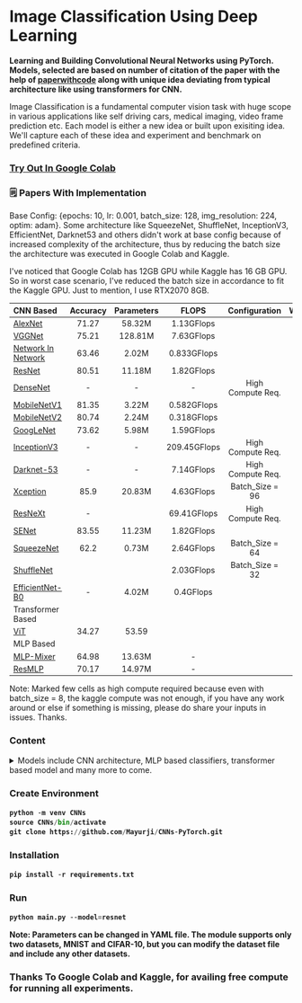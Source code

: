 # Image Classification Using Deep Learning

**Learning and Building Convolutional Neural Networks using PyTorch. Models, selected are based on number of citation of the paper with the help of [paperwithcode](https://paperswithcode.com/) along with unique idea deviating from typical architecture like using transformers for CNN.**

<!-- ![Image Classification Using Deep Learning](Images/cnn.jpg) -->

Image Classification is a fundamental computer vision task with huge scope in various applications like self driving cars, medical imaging, video frame prediction etc. Each model is either a new idea or built upon exisiting idea. We'll capture each of these idea and experiment and benchmark on predefined criteria.

### [Try Out In Google Colab](https://colab.research.google.com/drive/1tVjUG0dn4D0XqTSsCZ6AKom7G_hg0Xnv?usp=sharing)

### 🗒 Papers With Implementation

Base Config: {epochs: 10, lr: 0.001, batch_size: 128, img_resolution: 224, optim: adam}. Some architecture like SqueezeNet, ShuffleNet, InceptionV3, EfficientNet, Darknet53 and others didn't work at base config because of increased complexity of the architecture, thus by reducing the batch size the architecture was executed in Google Colab and Kaggle. 

I've noticed that Google Colab has 12GB GPU while Kaggle has 16 GB GPU. So in worst case scenario, I've reduced the batch size in accordance to fit the Kaggle GPU. Just to mention, I use RTX2070 8GB.

|CNN Based    | Accuracy | Parameters     | FLOPS | Configuration | Working |
| :---        |    :----:   | :----:       | :----:       | :----:       | ---: |
| [AlexNet](https://papers.nips.cc/paper/2012/hash/c399862d3b9d6b76c8436e924a68c45b-Abstract.html")| 71.27 | 58.32M | 1.13GFlops || Yes |
| [VGGNet](https://arxiv.org/abs/1409.1556)   | 75.21 | 128.81M | 7.63GFlops|| Yes |
| [Network In Network](https://arxiv.org/abs/1312.4400) | 63.46 | 2.02M | 0.833GFlops | | Yes |
| [ResNet](https://arxiv.org/abs/1512.03385)  | 80.51 | 11.18M | 1.82GFlops | | Yes |
| [DenseNet](https://arxiv.org/abs/1608.06993)   | - | - | - | High Compute Req. | - |
| [MobileNetV1](https://arxiv.org/abs/1704.04861)   | 81.35 | 3.22M | 0.582GFlops | | Yes |
| [MobileNetV2](https://arxiv.org/abs/1801.04381)   | 80.74 | 2.24M | 0.318GFlops | | Yes |
| [GoogLeNet](https://arxiv.org/abs/1409.4842)   | 73.62 | 5.98M | 1.59GFlops | | Yes |
| [InceptionV3](https://arxiv.org/abs/1512.00567)   | - | - | 209.45GFlops | High Compute Req. | - |
| [Darknet-53](https://arxiv.org/pdf/1804.02767.pdf)   | - | - | 7.14GFlops | High Compute Req. | - |
| [Xception](https://arxiv.org/abs/1610.02357)   | 85.9 | 20.83M | 4.63GFlops | Batch_Size = 96 | Yes |
| [ResNeXt](https://arxiv.org/abs/1611.05431)   | - | | 69.41GFlops | High Compute Req. | |
| [SENet](https://arxiv.org/abs/1709.01507)   | 83.55 | 11.23M | 1.82GFlops | | Yes |
| [SqueezeNet](https://arxiv.org/abs/1602.07360v4)   | 62.2 | 0.73M | 2.64GFlops | Batch_Size = 64 |
| [ShuffleNet](https://arxiv.org/abs/1707.01083)   | | | 2.03GFlops | Batch_Size = 32 | Yes |
| [EfficientNet-B0](https://arxiv.org/abs/1905.11946)   | - |4.02M| 0.4GFlops| | |
| Transformer Based |
| [ViT](https://arxiv.org/abs/2010.11929)   | 34.27 | 53.59 ||||
| MLP Based |
| [MLP-Mixer](https://arxiv.org/abs/2105.01601) | 64.98 | 13.63M | - | | |
| [ResMLP](https://arxiv.org/abs/2105.03404)| 70.17 | 14.97M | - | | |

Note: Marked few cells as high compute required because even with batch_size = 8, the kaggle compute was not enough, 
if you have any work around or else if something is missing, please do share your inputs in issues. Thanks.

### Content

<details>
  <summary>Models include CNN architecture, MLP based classifiers, transformer based model and many more to come.</summary>
<br>
<details>
  <summary>🔥 AlexNet</summary>
<p>
  
    Before AlexNet, SIFT(scale-invariant feature transform), SURF or HOG were some of the hand tuned 
    feature extractors for Computer Vision.

    In AlexNet, Interestingly in the lowest layers of the network, the model learned feature extractors 
    that resembled some traditional filters. Higher layers in the network might build upon these 
    representations to represent larger structures, like eyes, noses, blades of grass, and so on. Even 
    higher layers might represent whole objects like people, airplanes, dogs, or frisbees. Ultimately, 
    the final hidden state learns a compact representation of the image that summarizes its contents such 
    that data belonging to different categories can be easily separated.
    
    Challenges perceived before AlexNet:

    Computational Power:

    Due to the limited memory in early GPUs, the original AlexNet used a dual data stream design, so that 
    each of their two GPUs could be responsible for storing and computing only its half of the model. 
    Fortunately, GPU memory is comparatively abundant now, so we rarely need to break up models across GPUs 
    these days.

    Data Availability:

    ImageNet was released during this period by researchers under Fei-Fei Li with 1 million images, 1000 images 
    per class with total of 1000 class.

    Note:
    Instead of using ImageNet, I am using MNIST and resizing the image to 224 x 224 dimension to make it justify 
    with the AlexNet architecture.
</p>
  
 <img src="Images/alexnet.png" alt="AlexNet">
</details>

<details>
  <summary>🔥 VGGNet</summary>
  <p>
    
    VGGNet brings in the idea of buliding a block of network like a template unlike previous CNN architecture 
    where the network is built layer by layer with increasing complexity.
  
    VGG network helps researchers think in terms of block of network. A typical network of convolution would 
    require following steps
  
    * Conv with padding for maintaining resolution.
    * Activation Function
    * Pooling for spatial downsampling
  
    Note: I don't recommend running this until you have GPU, the number of parameters is increased by huge number 
    compared to AlexNet.

    Changes made for faster convergence and which deviates from VGG Net is learning rate is changed to 0.05 and 
    reduce the number channels by 1/4th.

    Check out the loss with these changes, since lr is high compared to typical values, the loss moves drastically 
    and then converges. Without Xavier's Weight Initialization, the model performs poorly.

    Why VGG is slower than AlexNet?

    One reason is that AlexNet uses (11x11 with a stride of 4), while VGG uses very small receptive fields (3x3 
    with a stride of 1) which makes it slower to move over the image and overall the parameters are 3 times the 
    AlexNet.
    
  </p>
<img src="Images/vggnet.png" alt="VGGNet">
</details>
<details>
  <summary>🔥 NIN</summary>
<p>
  
    Network In Network introduced one of the key concept in deep neural network of dimension downsampling/upsampling 
    using 1x1Conv layer. It applies MLP on the channels for each pixel separately.

    The idea behind NiN is to apply a fully-connected layer at each pixel location (for each height and width). 
    If we tie the weights across each spatial location, we could think of this as a 1×1 convolutional layer 
    or as a fully-connected layer acting independently on each pixel location. Another way to view this is to think
    of each element in the spatial dimension (height and width) as equivalent to an example and a channel as equivalent
    to a feature.

    NIN introduces the 1x1 Convolution. Smaller batch size results in better performance even though it is slow.
  
  </p>
  
<img src="Images/nin.png" alt="NIN">
</details>
<details>
<summary>🔥 GoogLeNet</summary>
<p>
  
    It combined ideas from NIN and VGG network introducing InceptionV1 also known as GoogLeNet. 

    In AlexNet, we've used 11x11 Conv, in NIN, we used 1x1 Conv. And in this paper, we identify
    among different kernel, which sized convolutional kernels are best. It is the version 1 of Inception
    model. 

    GoogLeNet introduces the concept of parallel concatenation of networks. We bulid Inception block and 
    which is repeated in the architecture.

    Some intution on the architecture, since the various different sized filters are at work, different spatial
    relations are extracted by different filters efficiently. It also allocates different amt of parameters
    across different filters.

    * 1×1 convolutions reduce channel dimensionality on a per-pixel level. Maximum pooling reduces the resolution.
    * If you're wondering how these dimensions were decided, it is based on trial and error & based on ImageNet 
    Dataset.
</p>
<img src="Images/googlenet.png" alt="GoogLeNet">
</details>
<details>
<summary>🔥 BatchNorm + ConvNet</summary>
<p>
    BatchNorm was introduced as a concept to **normalize the mini-batches traversing through the layer** and had an 
    impactful results having **regularization** effect. But why BatchNorm is effective is quite unclear? the author 
    suggests that BatchNorm reduce internal variant shift but other researchers  pointed out that the effects which 
    batchNorm is effective against is not related to covariant shift. It is still widely discussed topic in DL.
  
</p>
<img src="Images/batchnorm.png" alt="BatchNorm + ConvNet">
</details>
<details>
<summary>🔥 ResNet</summary>
<p>
  
    ResNet Architecture has huge influence in current DNN architectures. It introduces the idea of **skip connection**, 
    a concept of **adding** an unfiltered input to the conv layers.

    Why ResNet?

    To understand the network as we add more layers, does it becomes more expressive of the
    task in hand or otherwise.

    Key idea of ResNet is adding more layers which acts as a Identity function, i.e. if our
    underlying mapping function which the network is trying to learn is F(x) = x, then instead
    of trying to learn F(x) with Conv layers between them, we can directly add an skip connection
    to tend the weight and biases of F(x) to zero. This is part of the explanation from D2L.
    Adding new layer led to ResNet Block in the ResNet Architecture.

    In ResNet block, in addition to typical Conv layers the authors introduce a parallel identity 
    mapping skipping the conv layers to directly connect the input with output of conv layers.
    A such connection is termed as Skip Connection or Residual connection.

    Things to note while adding the skip connection to output conv block is the dimensions.Important
    to note, as mentioned earlier in NIN network, we can use 1x1 Conv to increase and decrease the 
    dimension.

    In the code block, we have built ResNet18 architecture:

    There are 4 convolutional layers in each module (excluding the 1×1 convolutional layer). 
    Together with the first 7×7 convolutional layer and the final fully-connected layer, there are 
    18 layers in total. Therefore, this model is commonly known as ResNet-18.
</p>
<img src="Images/resnet.png" alt="ResNet">
</details>
<details>
<summary>🔥 DenseNet</summary>
  <p>
    
    Building upon ResNet, DenseNet introduced the idea of **concatenating** the previous layers 
    output and as well the inputs to the next layers.

    In ResNet, we see how the skip connection added as identity function from the inputs
    to interact with the Conv layers. But in DenseNet, we see instead of adding skip 
    connection to Conv layers, we can append or concat the output of identity function
    with output of Conv layers.

    In ResNet, it is little tedious to make the dimensions to match for adding the skip
    connection and Conv Layers, but it is much simpler in DenseNet, as we concat the 
    both the X and Conv's output.

    The key idea or the reason its called DenseNet is because the next layers not only get
    the input from previous layer but also preceeding layers before the previous layer. So 
    the next layer becomes dense as it loaded with output from previous layers.

    Check Figure 7.7.2 from https://d2l.ai/chapter_convolutional-modern/densenet.html for 
    why DenseNet is Dense?

    Two blocks comprise DenseNet, one is DenseBlock for concat operation and other is 
    transition layer for controlling channels meaning dimensions (recall 1x1 Conv).
  </p>
<img src="Images/Densenet.png" alt="DenseNet">
</details>
<details>
<summary>🔥 Squeeze And Excitation Network</summary>
<p>
  
    A typical convolution network has kernels running through image channels and combining
    the feature maps generated per channel. For each channel, we'll have separate kernel which
    learns the weights through backpropagation.

    The idea is to understand the interdependencies between channels of the images by explicitly
    modeling on it and hence to make the network sensitive to informative features which is further
    exploited in the next set of transformation.

      * Squeeze(Global Information Embedding) operation converts feature maps into single value per channel.
      * Excitation(Adaptive Recalibration) operation converts this single value into per-channel weight.

    Squeeze turns (C x H x W) into (C x 1 x 1) using Global Average Pooling.

    Excitation turns (C x 1 x 1) into (C x H x W) channel weights using 2 FC layer with activation function
    inbetween, then which is expanded as same size as input.

    Rescale the output from excitation operation into feature maps as earlier.

    Based on the depth of the network, the role played by SE operation is differs. At early layers,
    it excites shared low level representation irrespective of the classes. But in later stage, SE 
    network responds differently based input class.
    
    SE Block is simple and is added with existing CNN architecture to enhance the performance like 
    ResNet or Inception V1 etc.

      Reference: https://amaarora.github.io/2020/07/24/SeNet.html
</p>
<img src="Images/senet.png" alt="SENet">
</details>
<details>
<summary>🔥 MLP-Mixer</summary>
  <p>
    
    This particular network doesn't come under convolutional networks as the key idea is to use simple MLP 
    architecture.

    MLP-Mixer is a multi-layer perceptron based model, it uses common techniques like non-linearites, matrix 
    multiplication, normalization, skip connections etc. This paper is very interesting to the fact that when 
    MLP was introduced, it was particular made upfront that the MLP architectures cannot capture translation 
    invariance in an image. 

    Let's see how things have changed. The Network uses a block of MLP Block with two linear layers and one 
    activation function GELU unit. Along with MLPBlock, there are two simple small block called as token mixer 
    and channel mixer. Normalization is done throughout the network using Layer Normalization.

    * First, the image is converted into patches
    * These patches are also called as tokens.
    * MLP is a Feedforward network.
    * In Token Mixer, we mix these tokens using MLP, it learns spatial locations.
    * In Channel Mixer, we mix the channels using MLP, it learns channel dependencies.
    * The we combine of channel mixer and token mixer.
    * It passed into Global Average Pooling and then into Fully connected layer.

    Best tutorial to learn about einops: https://github.com/arogozhnikov/einops/blob/master/docs
  </p>
<img src="Images/mlpmixer.png" alt="MLP-Mixer">
</details>
<details>
<summary>🔥 MobileNet</summary>
<p>
  
    A convolutional neural network with large number of layers is expensive, both interms of memory and the 
    hardware requirement for inference and thus deploying such models in mobile devices is not feasible.

    To overcome the above challenge, a group of researchers from Google built a neural network model 
    optimized for mobile devices referred as MobileNet. Underlying idea of mobilenet is depthwise
    seperable convolutions consisting of depthwise and a pointwise convolution to build lighter models.

    MobileNet introduces two hyperparameters

    * Width Multiplier

    Width muliplier (denoted by α) is a global hyperparameter that is used to construct smaller and less 
    computionally expensive models.Its value lies between 0 and 1.For a given layer and value of α, the 
    number of input channels 'M' becomes α * M and the number of output channels 'N' becomes α * N hence 
    reducing the cost of computation and size of the model at the cost of performance.The computation cost 
    and number of parameters decrease roughly by a factor of α2.Some commonly used values of α are 1,0.75,
    0.5,0.25.

    * Resolution Multiplier

    The second parameter introduced in MobileNets is called resolution multiplier and is denoted by ρ.This 
    hyperparameter is used to decrease the resolution of the input image and this subsequently reduces the 
    input to every layer by the same factor. For a given value of ρ the resolution of the input image becomes 
    224 * ρ. This reduces the computational cost by a factor of ρ2.

    The above parameters helps in trade-off between latency (speed of inference) and accuracy.

    MobileNet is 28 layers neural net represented by both the depthwise convolution and pointwise convolution.

     - Depthwise convolution is the channel-wise n×n spatial convolution. 
     Suppose in the figure above, we have 5 channels, then we will have 5 n×n spatial convolution.

     - Pointwise convolution actually is the 1×1 convolution to change the dimension.
</p>
<img src="Images/mobilenetv1.png" alt="MobileNetV1">
</details>
<details>
  <summary>🔥 InceptionV3</summary>
  <p>
      
    The Inception deep convolutional architecture was introduced as GoogLeNet, here named Inception-v1. 
    Later the Inception architecture was refined in various ways, first by the introduction of batch 
    normalization (Inception-v2). Later by additional factorization ideas in the third iteration 
    which is referred as Inception-v3.

    Factorizing Convolution: Idea is to decrease the number of connections/parameters without reducing
    the performance.

    * Factorizing large kernel into two similar smaller kernels
        - Using 1 5x5 kernel, number of parameters is 5x5=25
        - Using 2 3x3 kernel instead of one 5x5, gives 3x3 + 3x3 = 18 parameters.
        - Number of parameter is reduced by 28%.

    * Factorizing large kernel into two assimilar smaller kernels
        - By using 3×3 filter, number of parameters = 3×3=9
        - By using 3×1 and 1×3 filters, number of parameters = 3×1+1×3=6
        - Number of parameters is reduced by 33%

    * If we look into InceptionV1 i.e. GoogLeNet, we have inception block which uses 5x5 kernel and 3x3 
    kernel, factorizing technique can reduce the number of parameters in the networks.

    Other Changes:

    From InceptionV1, we bring in Auxillary classifier which acts as regularizer. We also see, efficient
    grid size reduction using factorization instead of standard pooling which is expensive and greedy operation.
    Label smoothing, to prevent a particular label from dominating all other class.
</p>
<img src="Images/inceptionv3.png" alt="InceptionV3">
</details>
<details>
  <summary>🔥 Xception</summary>
  <p>
    
    The network uses a modified version of Depthwise Seperable Convolution. It combines
    ideas from MobileNetV1 like depthwise seperable conv and from InceptionV3, the order 
    of the layers like conv1x1 and then spatial kernels.

    In modified Depthwise Seperable Convolution network, the order of operation is changed
    by keeping Conv1x1 and then the spatial convolutional kernel. And the other difference
    is the absence of Non-Linear activation function. And with inclusion of residual 
    connections impacts the performs of Xception widely.
  </p>
  <img src="Images/Xception.png" alt="Xception">
  </details>
<details>
  <summary>🔥 ResNeXt</summary>
  <p>

    ResNeXt is a simple, highly modularized network architecture for image classification. The
    network is constructed by repeating a building block that aggregates a set of transformations 
    with the same topology. The simple design results in a homogeneous, multi-branch architecture 
    that has only a few hyper-parameters to set. This strategy exposes a new dimension, which is 
    referred as “cardinality” (the size of the set of transformations), as an essential factor in 
    addition to the dimensions of depth and width.

    We can think of cardinality as the set of separate conv block representing same complexity as 
    when those blocks are combined together to make a single block.

<img src="https://towardsdatascience.com/review-resnext-1st-runner-up-of-ilsvrc-2016-image-classification-15d7f17b42ac" alt='RexNeXt Blog'>

</p>  
  <img src="Images/resnext.png" alt="ResNeXt">
  
</details>
<details>
  <summary>🔥 ViT</summary>
  <p>

    Vision Transformer aka ViT
    
    Transformers are the backbone architecture for many of the NLP architectures like BERT etc. Though, it
    started with focus on NLP tasks, the transformer is used in computer vision space. In Transformer, there
    is an encoder and a decoder block. In ViT, we use transformer's encoder block and use MLP head for 
    prediction.

    We'll discuss about Transformer architecture separately except the notion on data, we'll see how the 
    image is processed in transformer, which was primarily built for sentence tokens. There are series of 
    steps followed to convert image into sequence of token and passed into transformer encoder with MLP.

    * Convert Image into Patches of fixed size.
    * Flatten those patches into sequence of embedding
    * Add positional embeddings
    * Feed the sequence into transformer encoder
    * And predict using MLP block at last.

    I've omitted few notions from transformer architecture like residual connections, multi-head attention
    etc. Each of these concept requires separate blog post.

    Note: ViT was trained on large image dataset with 14M images, and the pretrained model is fine tuned to 
    work with our custom dataset.
    
<p><strong>I strongly recommend going through code blocks, where I've mentioned the flow of an Image through
ViT architecture with all dimensional changes.<strong></p>
  
  </p>
  <img src="https://media.giphy.com/media/ATsWtUsuuFRfq8OhZ7/giphy.gif"; width=80%; alt="ViT">
  
  [Citation Details](https://github.com/lucidrains/vit-pytorch/tree/main/vit_pytorch")
</details>
<details>
  <summary>🔥 MobileNetV2</summary>
  <p>
    
    MobileNetV2

    MobileNet architecture is built with the idea to make neural networks feasible on mobile devices.
    MobileNet introduces the idea of depthwise separable convolution, which is depthwise conv followed
    by pointwise conv.

    What's New 

    With MobileNetV2, the architecture introduces the concept of inverted residual, where the residual
    connections are made between the bottleneck layers. The intermediate expansion layer uses lightweight 
    depthwise convolutions to filter features as a source of non-linearity.

    A traditional Residual Block has a wide -> narrow -> wide structure with the number of channels. The 
    input has a high number of channels, which are compressed with a 1x1 convolution. The number of 
    channels is then increased again with a 1x1 convolution so input and output can be added.

    In contrast, an Inverted Residual Block follows a narrow -> wide -> narrow approach, hence the inversion. 
    We first widen with a 1x1 convolution, then use a 3x3 depthwise convolution (which greatly reduces the 
    number of parameters), then we use a 1x1 convolution to reduce the number of channels so input and output 
    can be added. 
  </p>
  <img src="Images/mobilenetv2.png" alt="MobileNetV2">
</details>
<details>
  <summary>🔥 Darknet-53</summary>
  <p>

    Darknet-53 is the backbone architecture of the YOLOV3, an Object detection model. Similar to
    Darknet-53, there is Darknet-19, which is the backbone for YOLOV2 model. Darknet has it roots
    in VGG network with most of the conv layers begin 3x3. In addition to VGGNet, Darknet-53 includes
    residual connection as in ResNet model.

  </p>
  <img src="Images/darknet.JPEG"; width=80%; alt="Darknet-53">
</details>
<details>
  <summary>🔥 SqueezeNet</summary>
  <p>

    SqueezeNet

    This network is known for providing AlexNet-Level accuracy at 50 times fewer parameters.
    This small architecture offers three major advantages, first, it requires less bandwidth
    for exporting the model and then it requires less communication between server during 
    distributed training and more feasible to deploy on FPGAs.

    Archiecture creates Fire module containing a squeeze convolution layer (which has only 
    1×1 filters), feeding into an expand layer that has a mix of 1×1 and 3×3 convolution filters.

    To reduce the parameters the architecture follows design strategies

    1. Using Conv1x1 over Conv3x3
    2. Decreasing number of channels using Squeeze Layers
    3. Downsample late in the network, such that convolution
    layers have large activation maps.

    1 and 2 helps in reducing the parameters, and 3 helps in higher classification accuracy
    because of large activation maps.

Reference: https://towardsdatascience.com/review-squeezenet-image-classification-e7414825581a

  </p>
  <img src="Images/squeezenet.png"; alt="SqueezeNet">
</details>
<details>
  <summary>🔥 ShuffleNet</summary>
  
  <p>

    ShuffleNet is a convolutional neural network designed specially for mobile devices 
    with very limited computing power. 

    The architecture utilizes two new operations, pointwise group convolution and channel 
    shuffle, to reduce computation cost while maintaining accuracy. ShuffleNet uses wider 
    feature maps as smaller networks has lesser number of channels.

    Channel Shuffle:

    It is an operation to help information flow across feature channels in 
    CNN.

    If we allow a group convolution to obtain input data from different groups, the input 
    and output channels will be fully related. Specifically, for the feature map generated 
    from the previous group layer, we can first divide the channels in each group into 
    several subgroups, then feed each group in the next layer with different subgroups.

    The above can be efficiently and elegantly implemented by a channel shuffle operation:

    suppose a convolutional layer with g groups whose output has (g x n) channels; we first 
    reshape the output channel dimension into (g, n), transposing and then flattening it back 
    as the input of next layer. Channel shuffle is also differentiable, which means it can be 
    embedded into network structures for end-to-end training.

    ShuffleNet achieves 13x speedup over AlexNet with comparable accuracy.
    
Reference: https://paperswithcode.com/method/channel-shuffle#
  </p>
  <img src="Images/shufflenet.png"; alt="ShuffleNet">
  <img src="Images/channelshuffle.png"; alt="Channel Shuffle">
  
</details>
<details>
  <summary>🔥 EfficientNet</summary>
  <p>

    CNN models improves its ability to classify images by either increasing the depth of the network or 
    by increasing the resolution of the images to capture finer details of the image or by increasing
    width of the network by increasing the number of channels. For instance, ResNet-18 to ResNet-152 has 
    been built around these ideas.

    Now there is limit to each of these factors mentioned above and with increasing requirement of computational 
    power. To overcome these challenges, researchers introducted the concept of compound scaling, which scales
    all the three factors moderately leading us to build EfficientNet.

    EfficientNet scales all the three factors i.e. depth, width and resolution but how to scale it? we can 
    scale each factor equally but this wouldn't work if our task requires fine grained estimation and which 
    requries more depth. 

    Complex CNN architectures are built using multiple conv blocks and each block needs to be consistent with 
    previous and next block, thus each layers in the block are scaled evenly.

    EfficientNet-B0 Architecture

    * Basic ConvNet Block (AlexNet)
    * Inverted Residual (MobileNetV2)
    * Squeeze and Excitation Block (Squeeze and Excitation Network)

    EfficientNet is a convolutional neural network architecture and scaling method that uniformly scales all 
    dimensions of depth/width/resolution using a compound coefficient. Unlike conventional practice that arbitrary 
    scales these factors, the EfficientNet scaling method uniformly scales network width, depth, and resolution 
    with a set of fixed scaling coefficients. For example, if we want to use 2^N times more computational resources, 
    then we can simply increase the network depth by alpha^N, width by beta^N, and image size by gamma^N, where 
    alpha, beta and gamma, are constant coefficients determined by a small grid search on the original small model. 
    EfficientNet uses a compound coefficient phi to uniformly scales network width, depth, and resolution in a 
    principled way.

    The compound scaling method is justified by the intuition that if the input image is bigger, then the network 
    needs more layers to increase the receptive field and more channels to capture more fine-grained patterns on 
    the bigger image.

    The base EfficientNet-B0 network is based on the inverted bottleneck residual blocks of MobileNetV2, in addition 
    to squeeze-and-excitation blocks.

    EfficientNets also transfer well and achieve state-of-the-art accuracy on CIFAR-100 (91.7%), Flowers (98.8%), 
    and 3 other transfer learning datasets, with an order of magnitude fewer parameters.

    Interesting Stuff:

    Now, the most interesting part of EfficientNet-B0 is that the baseline architecture is designed by Neural 
    Architecture Search(NAS). NAS is a wide topic and is not feasible to be discussed here. We can simply 
    consider it as searching through the architecture space for underlying base architecture like ResNet or 
    any other architecture for that matter. And on top of that, we can use grid search for finding the scale 
    factor for Depth, Width and Resolution. Combining NAS and with compound scaling leads us to the SOTA on 
    ImageNet. Model is evaluated by comparing accuracy over the # of FLOPS(Floating point operations per second).

Recommended Reading for NAS: https://lilianweng.github.io/lil-log/2020/08/06/neural-architecture-search.html
  </p>
<img src="Images/efficientnet.png"; alt="EfficientNet">
</details>
<details>
  <summary>🔥 ResMLP</summary>
  <p>

    ResMLP: Feedforward networks for image classification with data-efficient training 

    ResMLP, an architecture built entirely upon multi-layer perceptrons for image classification. 
    It is a simple residual network that alternates (i) a linear layer in which image patches interact, 
    independently and identically across channels, and (ii) a two-layer feed-forward network in which 
    channels interact independently per patch. When trained with a modern training strategy using heavy 
    data-augmentation and optionally distillation, it attains surprisingly good accuracy/complexity 
    trade-offs on ImageNet. 

    We can also train ResMLP models in a self-supervised setup, to further remove priors from employing a 
    labelled dataset. Finally, by adapting our model to machine translation we achieve surprisingly good results.

  </p>
<img src="Images/resmlp.png"; alt="ResMLP">
</details>
</details>

<!--##########################################################################################-->

### Create Environment
```python
python -m venv CNNs 
source CNNs/bin/activate 
git clone https://github.com/Mayurji/CNNs-PyTorch.git
```

### Installation
```python
pip install -r requirements.txt
```

### Run
```python
python main.py --model=resnet
```

**Note:** Parameters can be changed in YAML file. The module supports only two datasets, MNIST and CIFAR-10, but you can modify the dataset file and include any other datasets.

### Thanks To Google Colab and Kaggle, for availing free compute for running all experiments.
